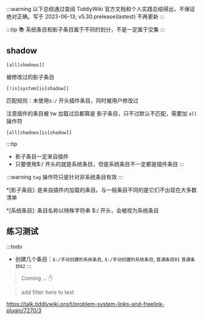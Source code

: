 :::warning
以下总结通过查阅 TiddlyWiki 官方文档和个人实践总结得出，不保证绝对正确。写于 2023-06-13; v5.30.prelease(lastest) 不再更新
:::
	
:::tip
📚 系统条目和影子条目属于不同的划分，不是一定属于交集
:::

## shadow

```plain 
[all[shadows]]
```

被修改过的影子条目

```plain 
[!is[system]is[shadow]]
```

匹配规则：未使用`$:/` 开头插件条目，同时被用户修改过

注意插件的条目被 tw 加载过后都算是 影子条目，只不过默认不匹配，需要加 `all` 操作符

```plain
[all[shadows]is[shadow]]
```

:::tip
* 影子条目一定来自插件
* 只要使用$:/ 开头的就是系统条目，但是系统条目不一定都是插件条目
:::

:::warning
`tag` 操作符只是针对非系统条目有效
:::

*[影子条目]: 是来自插件内加载的条目。与一般条目不同的是它们不出现在大多数清单

*[系统条目]: 条目名称以特殊字符串 $:/ 开头，会被视为系统条目

## 练习测试

:::todo
* 创建几个条目：`$:/手动创建的系统条目`, `$:/手动创建的系统条目`, `普通条目01` `普通条目02`
:::

> Coming ... :hand:

> add filter here to test 


https://talk.tiddlywiki.org/t/problem-system-links-and-freelink-plugin/7270/3